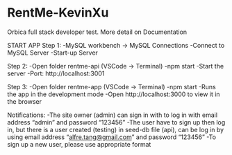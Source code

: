 # RentMe-KevinXu
Orbica full stack developer test.
More detail on Documentation

START APP
Step 1:
-MySQL workbench -> MySQL Connections
-Connect to MySQL Server
-Start-up Server

Step 2: 
-Open folder rentme-api (VSCode -> Terminal)
-npm start
-Start the server
-Port: http://localhost:3001

Step 3:
-Open folder rentme-app (VSCode -> Terminal)
-npm start
-Runs the app in the development mode
-Open http://localhost:3000 to view it in the browser

Notifications:
-The site owner (admin) can sign in with to log in with email address “admin” and password “123456”
-The user have to sign up then log in, but there is a user created (testing) in seed-db file (api), can be log in by using email address “alfre.tang@gmail.com” and password “123456”
-To sign up a new user, please use appropriate format 
